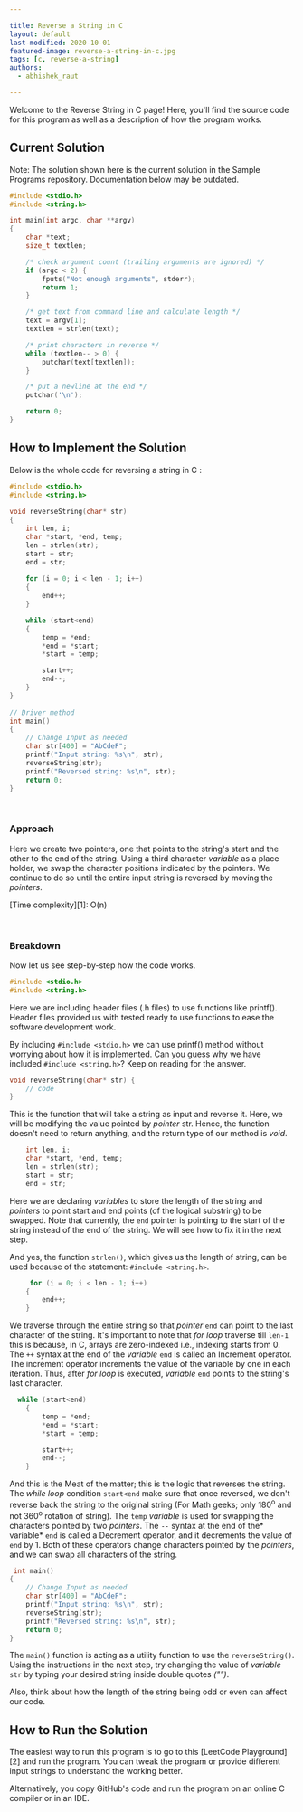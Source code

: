 ```yaml
---

title: Reverse a String in C
layout: default
last-modified: 2020-10-01
featured-image: reverse-a-string-in-c.jpg
tags: [c, reverse-a-string]
authors:
  - abhishek_raut

---
```


Welcome to the Reverse String in C page! Here, you'll find the source code for this program as well as a description of how the program works.

## Current Solution

Note: The solution shown here is the current solution in the Sample Programs repository. Documentation below may be outdated.

```C
#include <stdio.h>
#include <string.h>

int main(int argc, char **argv)
{
    char *text;
    size_t textlen;

    /* check argument count (trailing arguments are ignored) */
    if (argc < 2) {
        fputs("Not enough arguments", stderr);
        return 1;
    }

    /* get text from command line and calculate length */
    text = argv[1];
    textlen = strlen(text);

    /* print characters in reverse */
    while (textlen-- > 0) {
        putchar(text[textlen]);
    }

    /* put a newline at the end */
    putchar('\n');

    return 0;
}

```

## How to Implement the Solution

Below is the whole code for reversing a string in C :

```c
#include <stdio.h> 
#include <string.h> 
  
void reverseString(char* str) 
{ 
    int len, i; 
    char *start, *end, temp;
    len = strlen(str); 
    start = str; 
    end = str; 
  
    for (i = 0; i < len - 1; i++) 
    {
        end++; 
    }

    while (start<end) 
    { 
        temp = *end; 
        *end = *start; 
        *start = temp; 

        start++; 
        end--; 
    } 
} 
  
// Driver method 
int main() 
{   
    // Change Input as needed
    char str[400] = "AbCdeF"; 
    printf("Input string: %s\n", str); 
    reverseString(str); 
    printf("Reversed string: %s\n", str);   
    return 0; 
} 
```
<br/>

### Approach


Here we create two pointers, one that points to the string's start and the other to the end of the string. Using a third character *variable* as a place holder, we swap the character positions indicated by the pointers. We continue to do so until the entire input string is reversed by moving the *pointers*. 

[Time complexity][1]: O(n)

<br/>

### Breakdown

Now let us see step-by-step how the code works.

```c
#include <stdio.h> 
#include <string.h> 
```
Here we are including header files (.h files) to use functions like printf(). Header files provided us with tested ready to use functions to ease the software development work. 

By including `#include <stdio.h>` we can use printf() method without worrying about how it is implemented. Can you guess why we have included `#include <string.h>`? Keep on reading for the answer.

```c
void reverseString(char* str) {
    // code
} 
```
This is the function that will take a string as input and reverse it. Here, we will be modifying the value pointed by *pointer* str. Hence, the function doesn't need to return anything, and the return type of our method is *void*. 

```c
    int len, i; 
    char *start, *end, temp;
    len = strlen(str); 
    start = str; 
    end = str; 
```
Here we are declaring *variables* to store the length of the string and *pointers* to point start and end points (of the logical substring) to be swapped. Note that currently, the `end` pointer is pointing to the start of the string instead of the end of the string. We will see how to fix it in the next step.

And yes, the function `strlen()`, which gives us the length of string, can be used because of the statement: `#include <string.h>`. 

```c
     for (i = 0; i < len - 1; i++) 
    {
        end++; 
    }
```
We traverse through the entire string so that *pointer* `end` can point to the last character of the string. It's important to note that *for loop* traverse till `len-1` this is because, in C, arrays are zero-indexed i.e., indexing starts from 0. The `++` syntax at the end of the *variable* `end` is called an Increment operator. The increment operator increments the value of the variable by one in each iteration. Thus, after *for loop* is executed, *variable* `end` points to the string's last character.

```c
  while (start<end) 
    { 
        temp = *end; 
        *end = *start; 
        *start = temp; 

        start++; 
        end--; 
    } 
```
And this is the Meat of the matter; this is the logic that reverses the string. The *while loop*  condition `start<end` make sure that once reversed, we don't reverse back the string to the original string (For Math geeks; only 180<sup>o</sup> and not 360<sup>o</sup> rotation of string). The `temp` *variable* is used for swapping the characters pointed by two *pointers*. The `--` syntax at the end of the* variable* `end` is called a Decrement operator, and it decrements the value of `end` by 1. Both of these operators change characters pointed by the *pointers*, and we can swap all characters of the string. 

```c
 int main() 
{   
    // Change Input as needed
    char str[400] = "AbCdeF"; 
    printf("Input string: %s\n", str); 
    reverseString(str); 
    printf("Reversed string: %s\n", str);   
    return 0; 
} 
```
The `main()` function is acting as a utility function to use the `reverseString()`.  Using the instructions in the next step, try changing the value of *variable* `str` by typing your desired string inside double quotes *("")*.

Also, think about how the length of the string being odd or even can affect our code.



## How to Run the Solution

The easiest way to run this program is to go to this [LeetCode Playground][2] and run the program. You can tweak the program or provide different input strings to understand the working better.  

Alternatively, you copy GitHub's code and run the program on an online C compiler or in an IDE.
